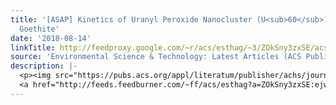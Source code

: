 ```yaml
---
title: '[ASAP] Kinetics of Uranyl Peroxide Nanocluster (U<sub>60</sub>) Sorption to
  Goethite'
date: '2018-08-14'
linkTitle: http://feedproxy.google.com/~r/acs/esthag/~3/ZOkSny3zxSE/acs.est.8b02716
source: 'Environmental Science & Technology: Latest Articles (ACS Publications)'
description: |-
  <p><img src="https://pubs.acs.org/appl/literatum/publisher/achs/journals/content/esthag/0/esthag.ahead-of-print/acs.est.8b02716/20180814/images/medium/es-2018-02716x_0007.gif" alt="TOC Graphic"/></p><div><cite>Environmental Science & Technology</cite></div><div>DOI: 10.1021/acs.est.8b02716</div><div class="feedflare">
  <a href="http://feeds.feedburner.com/~ff/acs/esthag?a=ZOkSny3zxSE:ejwXafofgM0:yIl2AUoC8zA"><img src="http://feeds.feedburner.com/~ff/acs/esthag?d=yIl2AUoC8zA" border="0"></img></a>
---
```


